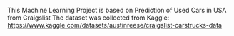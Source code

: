 This Machine Learning Project is based on Prediction of Used Cars in USA from Craigslist
The dataset was collected from Kaggle: https://www.kaggle.com/datasets/austinreese/craigslist-carstrucks-data
